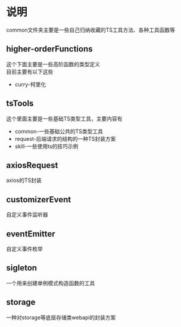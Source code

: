 # 说明

common文件夹主要是一些自己归纳收藏的TS工具方法、各种工具函数等  

## higher-orderFunctions

这个下面主要是一些高阶函数的类型定义  
目前主要有以下这些  

- curry-柯里化

## tsTools

这个里面主要是一些基础TS类型工具，主要内容有  

- common-一些基础公共的TS类型工具
- request-后端请求的结构的一种TS封装方案
- skill-一些使用ts的技巧示例

## axiosRequest

axios的TS封装

## customizerEvent

自定义事件监听器

## eventEmitter

自定义事件枚举

## sigleton

一个用来创建单例模式构造函数的工具

## storage

一种对storage等底层存储类webapi的封装方案
